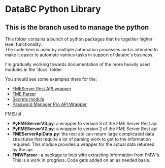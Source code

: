 # DataBC Python Library

## This is the branch used to manage the python

This folder contains a bunch of python packages that tie together higher level functionality.  
The code here is used by multiple automation processes and is intended to make it easier to automate various tasks in support of databc's business.


I'm gradually working towards documentation of the more heavily used modules in the 'docs' folder.

You should see some examples there for the:
- [FMEServer Rest API wrapper](docs/FMEServer.md)
- [FME Parser](docs/FMWParser.md)
- [Secrets module](docs/secrets.md)
- [Password Manager Pro API Wrapper](docs/PasswordManagerPro.md)

FMEUtil
 - **PyFMEServerV3.py**: a wrapper to version 3 of the FME Server Rest api 
 - **PyFMEServerV2.py**: a wrapper to version 2 of the FME Server Rest api
 - **FMEServerApiData.py**: the rest api can return large complicated data 
                            structures that require a lot of parsing work
                            to get to the information required.  This module
                            provides a wrapper for the actual data returned
                            by the api.  
 - **FMWParser** : a package to help with extracting information from FMW's.
                   This is a work in progress.  Code gets added on an as needed
                   basis.
                            
